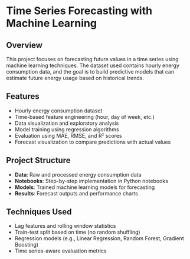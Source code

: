 # Time Series Forecasting with Machine Learning

## Overview

This project focuses on forecasting future values in a time series using machine learning techniques. The dataset used contains hourly energy consumption data, and the goal is to build predictive models that can estimate future energy usage based on historical trends.

## Features

- Hourly energy consumption dataset
- Time-based feature engineering (hour, day of week, etc.)
- Data visualization and exploratory analysis
- Model training using regression algorithms
- Evaluation using MAE, RMSE, and R² scores
- Forecast visualization to compare predictions with actual values

## Project Structure

- **Data**: Raw and processed energy consumption data
- **Notebooks**: Step-by-step implementation in Python notebooks
- **Models**: Trained machine learning models for forecasting
- **Results**: Forecast outputs and performance charts

## Techniques Used

- Lag features and rolling window statistics
- Train-test split based on time (no random shuffling)
- Regression models (e.g., Linear Regression, Random Forest, Gradient Boosting)
- Time series-aware evaluation metrics
